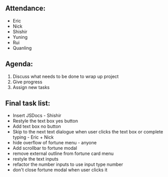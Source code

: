 ## Attendance:
- Eric
- Nick
- Shishir
- Yuning
- Rui
- Quanling

## Agenda:
1) Discuss what needs to be done to wrap up project
2) Give progress
3) Assign new tasks

## Final task list:
- Insert JSDocs - Shishir
- Restyle the text box yes button
- Add text box no button
- Skip to the next text dialogue when user clicks the text box or complete typing - Eric + Nick
- hide overflow of fortune menu - anyone
- Add scrollbar to fortune modal 
- remove external outline from fortune card menu
- restyle the text inputs
- refactor the number inputs to use input type number
- don't close fortune modal when user clicks it 

